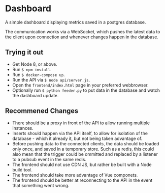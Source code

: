 Dashboard
=========

A simple dashboard displaying metrics saved in a postgres database.

The communication works via a WebSocket, which pushes the latest data to the client upon connection and whenever changes happen in the database.

Trying it out
-------------

- Get Node 8, or above.
- Run `$ npm install`.
- Run `$ docker-compose up`.
- Run the API via `$ node api/server.js`.
- Open the `frontend/index.html` page in your preferred webbrowser.
- Optionally run `$ python feeder.py` to put data in the database and watch the dashboard update.

Recommened Changes
------------------

- There should be a proxy in front of the API to allow running multiple instances.
- Inserts should happen via the API itself, to allow for isolation of the database - which it already it, but not being taken advantage of.
- Before pushing data to the connected clients, the data should be loaded only once, and saved in a temporary store. Such as a redis, this could also mean that the trigger could be ommitted and replaced by a listener to a pubsub event in the same redis.
- The frontend should not use CDN JS, but rather be built with a Node build tool.
- The frontend should take more advantage of Vue componets.
- The frontend should be better at reconnecting to the API in the event that something went wrong.

